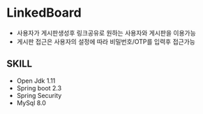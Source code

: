 # LinkedBoard
- 사용자가 게시판생성후 링크공유로 원하는 사용자와 게시판을 이용가능
- 게시판 접근은 사용자의 설정에 따라 비밀번호/OTP를 입력후 접근가능

## SKILL
 - Open Jdk 1.11
 - Spring boot 2.3
 - Spring Security
 - MySql 8.0
